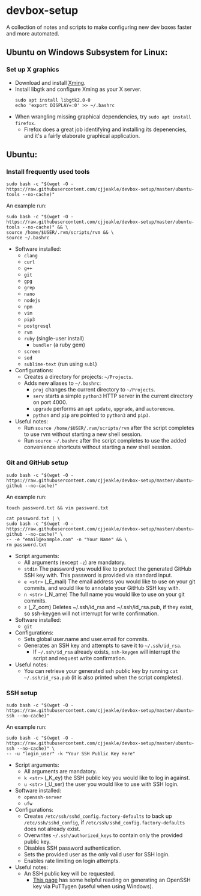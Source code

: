# devbox-setup
A collection of notes and scripts to make configuring new dev boxes faster and more automated.

## Ubuntu on Windows Subsystem for Linux:

### Set up X graphics
* Download and install [Xming](https://sourceforge.net/projects/xming/files/latest/download).
* Install libgtk and configure Xming as your X server. 
    ```
    sudo apt install libgtk2.0-0
    echo 'export DISPLAY=:0' >> ~/.bashrc
    ```
* When wrangling missing graphical dependencies, try `sudo apt install firefox`.
    * Firefox does a great job identifying and installing its depenencies, and it's a fairly elaborate graphical application.

## Ubuntu:

### Install frequently used tools
`sudo bash -c "$(wget -O - https://raw.githubusercontent.com/cjjeakle/devbox-setup/master/ubuntu-tools --no-cache)"`

An example run:

```
sudo bash -c "$(wget -O - https://raw.githubusercontent.com/cjjeakle/devbox-setup/master/ubuntu-tools --no-cache)" && \
source /home/$USER/.rvm/scripts/rvm && \
source ~/.bashrc
```

* Software installed:
    * `clang`
    * `curl`
    * `g++`
    * `git`
    * `gpg`
    * `grep`
    * `nano`
    * `nodejs`
    * `npm`
    * `vim`
    * `pip3`
    * `postgresql`
    * `rvm`
    * `ruby` (single-user install)
        * `bundler` (a ruby gem)
    * `screen`
    * `sed`
    * `sublime-text` (run using `subl`)
* Configurations:
    * Creates a directory for projects: `~/Projects`.
    * Adds new aliases to `~/.bashrc`:
        * `proj` changes the current directory to `~/Projects`.
        * `serv` starts a simple `python3` HTTP server in the current directory on port 4000.
        * `upgrade` performs an `apt` `update`, `upgrade`, and `autoremove`.
        * `python` and `pip` are pointed to `python3` and `pip3`.
* Useful notes:
    * Run `source /home/$USER/.rvm/scripts/rvm` after the script completes to use rvm without starting a new shell session.
    * Run `source ~/.bashrc` after the script completes to use the added convenience shortcuts without starting a new shell session.

### Git and GitHub setup
`sudo bash -c "$(wget -O - https://raw.githubusercontent.com/cjjeakle/devbox-setup/master/ubuntu-github --no-cache)"`

An example run:

```
touch password.txt && vim password.txt

cat password.txt | \
sudo bash -c "$(wget -O - https://raw.githubusercontent.com/cjjeakle/devbox-setup/master/ubuntu-github --no-cache)" \
-- -e "email@example.com" -n "Your Name" && \
rm password.txt
```

* Script arguments:
    * All arguments (except `-z`) are mandatory.
    * `stdin` The password you would like to protect the generated GitHub SSH key with. This password is provided via standard input.
    * `e <str>` (_E_mail) The email address you would like to use on your git commits, and would like to annotate your GitHub SSH key with.
    * `n <str>` (_N_ame) The full name you would like to use on your git commits.
    * `z` (_Z_oom) Deletes ~/.ssh/id_rsa and ~/.ssh/id_rsa.pub, if they exist, so ssh-keygen will not interrupt for write confirmation.
* Software installed:
    * `git`
* Configurations:
    * Sets global user.name and user.email for commits.
    * Generates an SSH key and attempts to save it to `~/.ssh/id_rsa`.
        * If `~/.ssh/id_rsa` already exists, `ssh-keygen` will interrupt the script and request write confirmation.
* Useful notes:
    * You can retrieve your generated ssh public key by running `cat ~/.ssh/id_rsa.pub` (it is also printed when the script completes).

### SSH setup
`sudo bash -c "$(wget -O - https://raw.githubusercontent.com/cjjeakle/devbox-setup/master/ubuntu-ssh --no-cache)"`

An example run:

```
sudo bash -c "$(wget -O - https://raw.githubusercontent.com/cjjeakle/devbox-setup/master/ubuntu-ssh --no-cache)" \
-- -u "login_user" -k "Your SSH Public Key Here"
```

* Script arguments:
    * All arguments are mandatory.
    * `k <str>` (_K_ey) the SSH public key you would like to log in against.
    * `u <str>` (_U_ser) the user you would like to use with SSH login.
* Software installed:
    * `openssh-server`
    * `ufw`
* Configurations:
    * Creates `/etc/ssh/sshd_config.factory-defaults` to back up `/etc/ssh/sshd_config`, if `/etc/ssh/sshd_config.factory-defaults` does not already exist.
    * Overwrites `~/.ssh/authorized_keys` to contain only the provided public key.
    * Disables SSH password authentication.
    * Sets the provided user as the only valid user for SSH login.
    * Enables rate limiting on login attempts.
* Useful notes:
    * An SSH public key will be requested.
        * [This page](https://www.digitalocean.com/community/tutorials/how-to-create-ssh-keys-with-putty-to-connect-to-a-vps) has some helpful reading on generating an OpenSSH key via PuTTygen (useful when using Windows).

